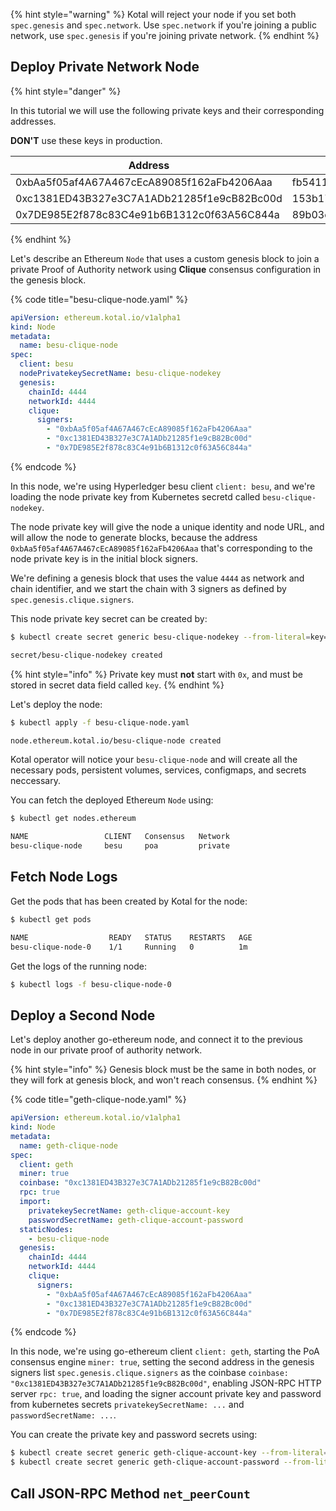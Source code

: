 
{% hint style="warning" %}
Kotal will reject your node if you set both `spec.genesis` and `spec.network`. Use `spec.network` if you're joining a public network, use `spec.genesis` if you're joining private network.
{% endhint %}

## Deploy Private Network Node

{% hint style="danger" %}

In this tutorial we will use the following private keys and their corresponding addresses. 

**DON'T** use these keys in production.

| Address                                    | Private Key                                                      |
| ------------------------------------------ | ---------------------------------------------------------------- |
| 0xbAa5f05af4A67A467cEcA89085f162aFb4206Aaa | fb5411342ae51291447515c89bcf6a057e3dbd0b51e060c45cb73406c38f851d |
| 0xc1381ED43B327e3C7A1ADb21285f1e9cB82Bc00d | 153b174f5e9948ae4678baed54f88244cc9c39d56b9f17ecef93d7ede633f56b |
| 0x7DE985E2f878c83C4e91b6B1312c0f63A56C844a | 89b03c4de62d61be16d22e09c8a48929a9bccd11fa6b37809cfef290292bcba3 |

{% endhint %}

Let's describe an Ethereum `Node` that uses a custom genesis block to join a private Proof of Authority network using **Clique** consensus configuration in the genesis block.

{% code title="besu-clique-node.yaml" %}
```yaml
apiVersion: ethereum.kotal.io/v1alpha1
kind: Node
metadata:
  name: besu-clique-node
spec:
  client: besu
  nodePrivatekeySecretName: besu-clique-nodekey
  genesis:
    chainId: 4444
    networkId: 4444
    clique:
      signers:
        - "0xbAa5f05af4A67A467cEcA89085f162aFb4206Aaa"
        - "0xc1381ED43B327e3C7A1ADb21285f1e9cB82Bc00d"
        - "0x7DE985E2f878c83C4e91b6B1312c0f63A56C844a"
```
{% endcode %}

In this node, we're using Hyperledger besu client `client: besu`, and we're loading the node private key from Kubernetes secretd called `besu-clique-nodekey`.

The node private key will give the node a unique identity and node URL, and will allow the node to generate blocks, because the address `0xbAa5f05af4A67A467cEcA89085f162aFb4206Aaa` that's corresponding to the node private key is in the initial block signers.

We're defining a genesis block that uses the value `4444` as network and chain identifier, and we start the chain with 3 signers as defined by `spec.genesis.clique.signers`.

This node private key secret can be created by:

```bash
$ kubectl create secret generic besu-clique-nodekey --from-literal=key=fb5411342ae51291447515c89bcf6a057e3dbd0b51e060c45cb73406c38f851d

secret/besu-clique-nodekey created
```

{% hint style="info" %}
Private key must **not** start with `0x`, and must be stored in secret data field called `key`.
{% endhint %}

Let's deploy the node:

```bash
$ kubectl apply -f besu-clique-node.yaml

node.ethereum.kotal.io/besu-clique-node created
```

Kotal operator will notice your `besu-clique-node` and will create all the necessary pods, persistent volumes, services, configmaps, and secrets neccessary.

You can fetch the deployed Ethereum `Node` using:

```bash
$ kubectl get nodes.ethereum

NAME                 CLIENT   Consensus   Network
besu-clique-node     besu     poa         private
```

## Fetch Node Logs

Get the pods that has been created by Kotal for the node:

```bash
$ kubectl get pods

NAME                  READY   STATUS    RESTARTS   AGE
besu-clique-node-0    1/1     Running   0          1m
```

Get the logs of the running node:

```bash
$ kubectl logs -f besu-clique-node-0
```

## Deploy a Second Node

Let's deploy another go-ethereum node, and connect it to the previous node in our private proof of authority network.

{% hint style="info" %}
Genesis block must be the same in both nodes, or they will fork at genesis block, and won't reach consensus.
{% endhint %}

{% code title="geth-clique-node.yaml" %}
```yaml
apiVersion: ethereum.kotal.io/v1alpha1
kind: Node
metadata:
  name: geth-clique-node
spec:
  client: geth
  miner: true
  coinbase: "0xc1381ED43B327e3C7A1ADb21285f1e9cB82Bc00d"
  rpc: true
  import:
    privatekeySecretName: geth-clique-account-key
    passwordSecretName: geth-clique-account-password
  staticNodes:
    - besu-clique-node
  genesis:
    chainId: 4444
    networkId: 4444
    clique:
      signers:
        - "0xbAa5f05af4A67A467cEcA89085f162aFb4206Aaa"
        - "0xc1381ED43B327e3C7A1ADb21285f1e9cB82Bc00d"
        - "0x7DE985E2f878c83C4e91b6B1312c0f63A56C844a"
```
{% endcode %}

In this node, we're using go-ethereum client `client: geth`, starting the PoA consensus engine `miner: true`, setting the second address in the genesis signers list `spec.genesis.clique.signers` as the coinbase `coinbase: "0xc1381ED43B327e3C7A1ADb21285f1e9cB82Bc00d"`, enabling JSON-RPC HTTP server `rpc: true`, and loading the signer account private key and password from kubernetes secrets `privatekeySecretName: ...` and `passwordSecretName: ...`.

You can create the private key and password secrets using:

```bash
$ kubectl create secret generic geth-clique-account-key --from-literal=key=153b174f5e9948ae4678baed54f88244cc9c39d56b9f17ecef93d7ede633f56b
$ kubectl create secret generic geth-clique-account-password --from-literal=password=s3cr3t
```

## Call JSON-RPC Method `net_peerCount`


